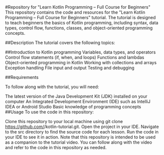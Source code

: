 #Repository for "Learn Kotlin Programming – Full Course for Beginners"
This repository contains the code and resources for the "Learn Kotlin Programming – Full Course for Beginners" tutorial. The tutorial is designed to teach beginners the basics of Kotlin programming, including syntax, data types, control flow, functions, classes, and object-oriented programming concepts.

##Description
The tutorial covers the following topics:

##Introduction to Kotlin programming
Variables, data types, and operators
Control flow statements (if, when, and loops)
Functions and lambdas
Object-oriented programming in Kotlin
Working with collections and arrays
Exception handling
File input and output
Testing and debugging

##Requirements

To follow along with the tutorial, you will need:

The latest version of the Java Development Kit (JDK) installed on your computer
An Integrated Development Environment (IDE) such as IntelliJ IDEA or Android Studio
Basic knowledge of programming concepts
##Usage
To use the code in this repository:

Clone this repository to your local machine using git clone https://github.com/<your-github-username>/kotlin-tutorial.git.
Open the project in your IDE.
Navigate to the src directory to find the source code for each lesson.
Run the code in your IDE to see it in action.
Note that this repository is intended to be used as a companion to the tutorial video. You can follow along with the video and refer to the code in this repository as needed.
